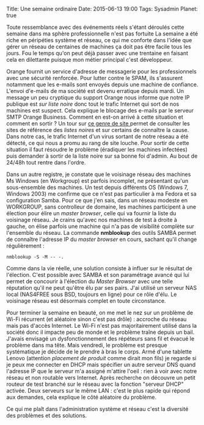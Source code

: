 Title: Une semaine ordinaire
Date: 2015-06-13 19:00
Tags: Sysadmin
Planet: true

Toute ressemblance avec des événements réels s'étant déroulés cette semaine
dans ma sphère professionnelle n'est pas fortuite La semaine a été riche en
péripéties système et réseau, ce qui me conforte dans l'idée que gérer un
réseau de centaines de machines ça doit pas être facile tous les jours. Fou le
temps qu'on peut déjà passer avec une trentaine en faisant cela en dilettante
puisque mon métier principal c'est développeur.

Orange fournit un service d'adresse de messagerie pour les professionnels avec
une sécurité renforcée. Pour lutter contre le SPAM, ils s'assurent notamment
que les e-mails sont envoyés depuis une machine de confiance. L'envoi d'e-mails
de ma société est devenu erratique depuis mardi. Un message un peu cryptique du
support Orange nous informe que notre IP publique est *sur liste noire* donc
tout le trafic Internet qui sort de nos machines est suspect. Cela explique le
blocage des e-mails par le serveur SMTP Orange Business. Comment en est-on
arrivé à cette situation et comment en sortir ? Un tour sur [ce genre de site
]( http://whatismyipaddress.com/blacklist-check) permet de consulter les sites
de référence des *listes noires* et sur certains de connaître la cause. Dans
notre cas, le trafic Internet d'un virus sortant de notre réseau a été détecté,
ce qui nous a promu au rang de site louche. Pour sortir de cette situation il
faut résoudre le problème (éradiquer les machines infectées)  puis demander à
sortir de la liste noire sur sa bonne foi d'admin. Au bout de 24/48h tout
rentre dans l'ordre.  

Dans un autre registre, je constate que le voisinage réseau des machines Ms
Windows (en Workgroup) est parfois incomplet, ne présentant qu'un sous-ensemble
des machines. Un test depuis différents OS (Windows 7, Windows 2003) me
confirme que ce n'est pas particulier à ma Fedora et sa configuration Samba.
Pour ce que j'en sais, dans un réseau modeste en WORKGROUP, sans controlleur de
domaine, les machines participent à une élection pour élire un *master
browser*, celle qui va fournir la liste du voisinage réseau. Je crains qu'avec
nos machines de test à droite à gauche, on élise parfois une machine qui n'a
pas de visibilité complète sur l'ensemble du réseau. La commande **nmblookup**
des outils SAMBA permet de connaître l'adresse IP du *master browser* en cours,
sachant qu'il change régulièrement :

    nmblookup -S -M -- -.

Comme dans la vie réelle, une solution consiste à influer sur le résultat de
l'élection. C'est possible avec SAMBA et son paramétrage avancé qui lui permet
de concourir à l'élection du *Master Browser* avec une telle réputation qu'il
ne peut qu'être élu par ses pairs. J'ai utilisé un serveur NAS local (NAS4FREE
sous BSD, toujours en ligne) pour ce rôle d'élu. Le voisinage réseau est
désormais complet en toute circonstance.

Pour terminer la semaine en beauté, on me met le nez sur un problème de Wi-Fi
récurrent (et aléatoire sinon c'est pas drôle) : accroche du réseau mais pas
d'accès Internet. Le Wi-Fi n'est pas majoritairement utilisé dans la société
donc il impacte peu de monde et le problème traîne depuis un bail. J'avais
envisagé un dysfonctionnement des répéteurs sans fil et évacué le problème dans
ma tête. Mais vendredi, le problème est presque systématique je décide de le
prendre à bras le corps. Armé d'une tablette Lenovo (attention *placement de
produit* comme dirait mon fils) je regarde si je peux me connecter en DHCP mais
spécifier un autre serveur DNS quand l'adresse IP que le serveur m'a assigné
m'attire l'oeil : rien à voir avec notre réseau et non routable vers Internet.
Après recherche on découvre un petit routeur de test branché sur le réseau avec
la fonction "serveur DHCP" activée. Deux serveurs sur le même LAN : c'est le
plus rapide qui répond aux demandes, cela explique le côté aléatoire du
problème.

Ce qui me plaît dans l'administration système et réseau c'est la diversité des
problèmes et des solutions.
